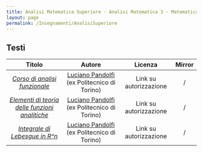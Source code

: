 ```yaml
---
title: Analisi Matematica Superiore - Analisi Matematica 3 - Matematica 3
layout: page
permalink: /Insegnamenti/AnalisiSuperiore
--- 
```


## Testi

| Titolo | Autore | Licenza | Mirror |
| :---: | :---: | :---: | :---: |
| [_Corso di analisi funzionale_](https://drive.google.com/file/d/1vwCSrcObRi2meMh5T1uUUg8MbIu7N1TM/view) | [Luciano Pandolfi](https://lucipan.altervista.org) (ex Politecnico di Torino) | Link su autorizzazione | / |
| [_Elementi di teoria delle funzioni analitiche_](https://drive.google.com/file/d/11Fs8emmiA-g0gopAEfohbDAf-14aTvhD/view) | [Luciano Pandolfi](https://lucipan.altervista.org) (ex Politecnico di Torino) | Link su autorizzazione | / |
| [_Integrale di Lebesgue in R^n_](https://drive.google.com/file/d/1bgc_W25rZvSXokE9ilfqUWWZO1Ak7K50/view) | [Luciano Pandolfi](https://lucipan.altervista.org) (ex Politecnico di Torino) | Link su autorizzazione | / |